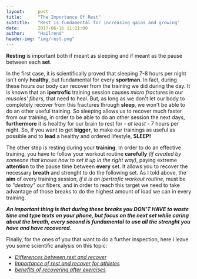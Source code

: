 ```yaml
---
layout:     post
title:      "The Importance Of Rest"
subtitle:   "Rest is fundamental for increasing gains and growing"
date:       2017-06-16 11:21:00
author:     "Hailrend"
header-img: "img/rest.png"
---
```

<p> <b>Resting</b> is important both if meant as sleeping and if meant as the pause between each <b>set</b>. </p>
<p> In the first case, it is scientifically proved that sleeping 7-8 hours per night isn't only <b>healthy</b>, but fundamental for every <b>sportman</b>. 
	In fact, during these hours our body can recover from the training we did during the day. It is known that an <b>ipertrofic</b> training session causes <i>micro fractures</i>
 	in our <i>muscles' fibers</i>, that need to heal. But, as long as we don't let our body to completely recover from this fractures through <b>sleep</b>, we won't be able to do an 
 	other useful training. So sleeping allows us to recover much faster from our training, in order to be able to do an other session the next days, <b>furthermore</b> it is 
 	healthy for our brain to rest for <i>- at least -</i> 7 hours per night. So, if you want to get <b>bigger</b>, to make our trainings as useful as possible and to <b>lead</b> a 
 	healthy and ordered lifestyle, <strong>SLEEP!</strong> </p>
<p> The other step is resting during your <b>training</b>. In order to do an effective training, you have to follow your workout routine <b>carefully</b> <i>(if created by 
	someone that knows how to set it up in the right way)</i>, paying extreme <b>attention</b> to the pause time between <b>every</b> set. It allows you to recover the necessary <b>breath</b> 
	and strenght to do the following set. As I told above, the <b>aim</b> of every training session, <i>if it is an ipertrofic workout routine</i>, must be to <i>"destroy"</i> our fibers,
	and in order to reach this target we need to take advantage of those breaks to do the highest amount of load we can in every training.</p>
<p> <b><i>An important thing is that during these breaks you DON'T HAVE to waste time and type texts on your phone, but focus on the next set while caring about the breath, every 
	second is fundamental to use all the strenght you have and have recovered.</i></b> </p>
<p> Finally, for the ones of you that want to do a further inspection, here I leave you some scientific analysis on this topic:
<ul>
	<li> <a href="https://breakingmuscle.com/learn/7-essential-elements-of-rest-and-recovery"><i class="fa fa-link" aria-hidden="true">Differences between rest and recover</i></a></li>
	<li> <a href="http://msue.anr.msu.edu/news/the_importance_of_rest_and_recovery_for_athletes"><i class="fa fa-link" aria-hidden="true">Importance of rest and recover for athletes</i></a></li>
	<li> <a href="https://www.verywell.com/the-benefits-of-rest-and-recovery-after-exercise-3120575"><i class="fa fa-link" aria-hidden="true">benefits of recovering after exercises</i></a></li>
</ul> </p>
